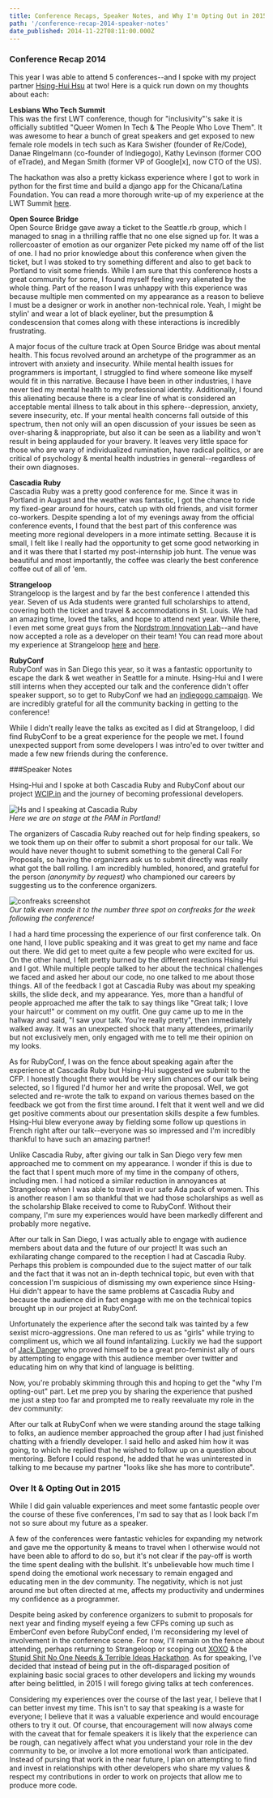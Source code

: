 ```yaml
---
title: Conference Recaps, Speaker Notes, and Why I'm Opting Out in 2015
path: '/conference-recap-2014-speaker-notes'
date_published: 2014-11-22T08:11:00.000Z
---
```


### Conference Recap 2014

This year I was able to attend 5 conferences--and I spoke with my project partner [Hsing-Hui Hsu](https://twitter.com/SomanyHs) at two! Here is a quick run down on my thoughts about each:

**Lesbians Who Tech Summit**  
This was the first LWT conference, though for "inclusivity"'s sake it is officially subtitled "Queer Women In Tech & The People Who Love Them". It was awesome to hear a bunch of great speakers and get exposed to new female role models in tech such as Kara Swisher (founder of Re/Code), Danae Ringelmann (co-founder of Indiegogo), Kathy Levinson (former COO of eTrade), and Megan Smith (former VP of Google[x], now CTO of the US).

The hackathon was also a pretty kickass experience where I got to work in python for the first time and build a django app for the Chicana/Latina Foundation. You can read a more thorough write-up of my experience at the LWT Summit [here](http://lizmrush.com/my-experience-at-the-lwt-summit/).

**Open Source Bridge**  
Open Source Bridge gave away a ticket to the Seattle.rb group, which I managed to snag in a thrilling raffle that no one else signed up for. It was a rollercoaster of emotion as our organizer Pete picked my name off of the list of one. I had no prior knowledge about this conference when given the ticket, but I was stoked to try something different and also to get back to Portland to visit some friends. While I am sure that this conference hosts a great community for some, I found myself feeling very alienated by the whole thing. Part of the reason I was unhappy with this experience was because multiple men commented on my appearance as a reason to believe I must be a designer or work in another non-technical role. Yeah, I might be stylin' and wear a lot of black eyeliner, but the presumption & condescension that comes along with these interactions is incredibly frustrating.

A major focus of the culture track at Open Source Bridge was about mental health. This focus revolved around an archetype of the programmer as an introvert with anxiety and insecurity. While mental health issues for programmers is important, I struggled to find where someone like myself would fit in this narrative. Because I have been in other industries, I have never tied my mental health to my professional identity. Additionally, I found this alienating because there is a clear line of what is considered an acceptable mental illness to talk about in this sphere--depression, anxiety, severe insecurity, etc. If your mental health concerns fall outside of this spectrum, then not only will an open discussion of your issues be seen as over-sharing & inappropriate, but also it can be seen as a liability and won't result in being applauded for your bravery. It leaves very little space for those who are wary of individualized rumination, have radical politics, or are critical of psychology & mental health industries in general--regardless of their own diagnoses.

**Cascadia Ruby**  
Cascadia Ruby was a pretty good conference for me. Since it was in Portland in August and the weather was fantastic, I got the chance to ride my fixed-gear around for hours, catch up with old friends, and visit former co-workers. Despite spending a lot of my evenings away from the official conference events, I found that the best part of this conference was meeting more regional developers in a more intimate setting. Because it is small, I felt like I really had the opportunity to get some good networking in and it was there that I started my post-internship job hunt. The venue was beautiful and most importantly, the coffee was clearly the best conference coffee out of all of 'em.

**Strangeloop**  
Strangeloop is the largest and by far the best conference I attended this year. Seven of us Ada students were granted full scholarships to attend, covering both the ticket and travel & accommodations in St. Louis. We had an amazing time, loved the talks, and hope to attend next year. While there, I even met some great guys from the [Nordstrom Innovation Lab](https://www.nordlab.co)--and have now accepted a role as a developer on their team! You can read more about my experience at Strangeloop [here](http://lizmrush.com/strangeloop-part-i-powered-by-js-opening-party/) and [here](http://lizmrush.com/strangeloop-part-ii-my-favorite-talks/).

**RubyConf**  
RubyConf was in San Diego this year, so it was a fantastic opportunity to escape the dark & wet weather in Seattle for a minute. Hsing-Hui and I were still interns when they accepted our talk and the conference didn't offer speaker support, so to get to RubyConf we had an [indiegogo campaign](https://www.indiegogo.com/projects/rubyconf-or-bust/x/4703068). We are incredibly grateful for all the community backing in getting to the conference!

While I didn't really leave the talks as excited as I did at Strangeloop, I did find RubyConf to be a great experience for the people we met. I found unexpected support from some developers I was intro'ed to over twitter and made a few new friends during the conference.

###Speaker Notes

Hsing-Hui and I spoke at both Cascadia Ruby and RubyConf about our project [WCIP.in](https://twitter.com/wherecanipark) and the journey of becoming professional developers.

![Hs and I speaking at Cascadia Ruby](/content/images/2014/Nov/cascadiaruby.png)  
_Here we are on stage at the PAM in Portland!_

The organizers of Cascadia Ruby reached out for help finding speakers, so we took them up on their offer to submit a short proposal for our talk. We would have never thought to submit something to the general Call For Proposals, so having the organizers ask us to submit directly was really what got the ball rolling. I am incredibly humbled, honored, and grateful for the person _(anonymity by request)_ who championed our careers by suggesting us to the conference organizers.

![confreaks screenshot](/content/images/2014/Nov/confreaks-8-27-1.png)  
_Our talk even made it to the number three spot on confreaks for the week following the conference!_

I had a hard time processing the experience of our first conference talk. On one hand, I love public speaking and it was great to get my name and face out there. We did get to meet quite a few people who were excited for us. On the other hand, I felt pretty burned by the different reactions Hsing-Hui and I got. While multiple people talked to her about the technical challenges we faced and asked her about our code, no one talked to me about those things. All of the feedback I got at Cascadia Ruby was about my speaking skills, the slide deck, and my appearance. Yes, more than a handful of people approached me after the talk to say things like "Great talk; I love your haircut!" or comment on my outfit. One guy came up to me in the hallway and said, "I saw your talk. You're really pretty", then immediately walked away. It was an unexpected shock that many attendees, primarily but not exclusively men, only engaged with me to tell me their opinion on my looks.

As for RubyConf, I was on the fence about speaking again after the experience at Cascadia Ruby but Hsing-Hui suggested we submit to the CFP. I honestly thought there would be very slim chances of our talk being selected, so I figured I'd humor her and write the proposal. Well, we got selected and re-wrote the talk to expand on various themes based on the feedback we got from the first time around. I felt that it went well and we did get positive comments about our presentation skills despite a few fumbles. Hsing-Hui blew everyone away by fielding some follow up questions in French right after our talk--everyone was so impressed and I'm incredibly thankful to have such an amazing partner!

Unlike Cascadia Ruby, after giving our talk in San Diego very few men approached me to comment on my appearance. I wonder if this is due to the fact that I spent much more of my time in the company of others, including men. I had noticed a similar reduction in annoyances at Strangeloop when I was able to travel in our safe Ada pack of women. This is another reason I am so thankful that we had those scholarships as well as the scholarship Blake received to come to RubyConf. Without their company, I'm sure my experiences would have been markedly different and probably more negative.

After our talk in San Diego, I was actually able to engage with audience members about data and the future of our project! It was such an exhilarating change compared to the reception I had at Cascadia Ruby. Perhaps this problem is compounded due to the suject matter of our talk and the fact that it was not an in-depth technical topic, but even with that concession I'm suspicious of dismissing my own experience since Hsing-Hui didn't appear to have the same problems at Cascadia Ruby and because the audience did in fact engage with me on the technical topics brought up in our project at RubyConf.

Unfortunately the experience after the second talk was tainted by a few sexist micro-aggressions. One man refered to us as "girls" while trying to compliment us, which we all found infantalizing. Luckily we had the support of [Jack Danger](http://twitter.com/jackdanger) who proved himself to be a great pro-feminist ally of ours by attempting to engage with this audience member over twitter and educating him on why that kind of language is belitting.

Now, you're probably skimming through this and hoping to get the "why I'm opting-out" part. Let me prep you by sharing the experience that pushed me just a step too far and prompted me to really reevaluate my role in the dev community:

After our talk at RubyConf when we were standing around the stage talking to folks, an audience member approached the group after I had just finished chatting with a friendly developer. I said hello and asked him how it was going, to which he replied that he wished to follow up on a question about mentoring. Before I could respond, he added that he was uninterested in talking to me because my partner "looks like she has more to contribute".

### Over It & Opting Out in 2015

While I did gain valuable experiences and meet some fantastic people over the course of these five conferences, I'm sad to say that as I look back I'm not so sure about my future as a speaker.

A few of the conferences were fantastic vehicles for expanding my network and gave me the opportunity & means to travel when I otherwise would not have been able to afford to do so, but it's not clear if the pay-off is worth the time spent dealing with the bullshit. It's unbelievable how much time I spend doing the emotional work necessary to remain engaged and educating men in the dev community. The negativity, which is not just around me but often directed at me, affects my productivity and undermines my confidence as a programmer.

Despite being asked by conference organizers to submit to proposals for next year and finding myself eyeing a few CFPs coming up such as EmberConf even before RubyConf ended, I'm reconsidering my level of involvement in the conference scene. For now, I'll remain on the fence about attending, perhaps returning to Strangeloop or scoping out [XOXO](xoxofest.com) & the [Stupid Shit No One Needs & Terrible Ideas Hackathon](http://www.stupidhackathon.com). As for speaking, I've decided that instead of being put in the oft-disparaged position of explaining basic social graces to other developers and licking my wounds after being belittled, in 2015 I will forego giving talks at tech conferences.

Considering my experiences over the course of the last year, I believe that I can better invest my time. This isn't to say that speaking is a waste for everyone; I believe that it was a valuable experience and would encourage others to try it out. Of course, that encouragement will now always come with the caveat that for female speakers it is likely that the experience can be rough, can negatively affect what you understand your role in the dev community to be, or involve a lot more emotional work than anticipated. Instead of pursing that work in the near future, I plan on attempting to find and invest in relationships with other developers who share my values & respect my contributions in order to work on projects that allow me to produce more code.
